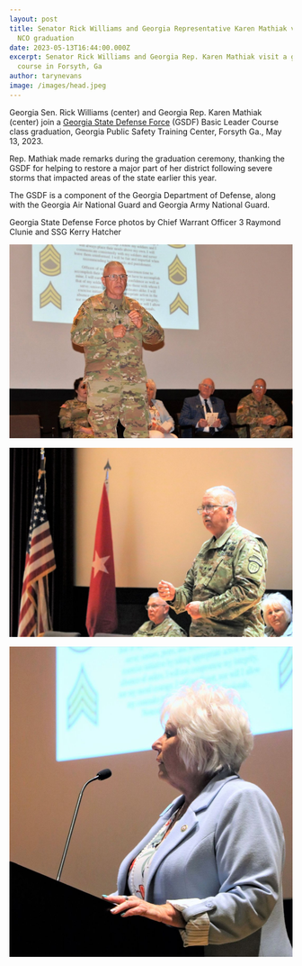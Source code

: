 ```yaml
---
layout: post
title: Senator Rick Williams and Georgia Representative Karen Mathiak visit a
  NCO graduation
date: 2023-05-13T16:44:00.000Z
excerpt: Senator Rick Williams and Georgia Rep. Karen Mathiak visit a graduation
  course in Forsyth, Ga
author: tarynevans
image: /images/head.jpeg
---
```

Georgia Sen. Rick Williams (center) and Georgia Rep. Karen Mathiak (center) join a [Georgia State Defense Force](https://www.facebook.com/GeorgiaSDF?__cft__[0]=AZXaXmpsYg1CdDJDm1L4wMOOR1CVgA9j7lUaDGPLEPW_8HvotYwtvMQMS4jY3RB9LumWruNMRc2KNinCKZXu-26WXqIyCb2cfMGXMiL5dkP855FXnWQHe4un-hpURK9gx1_V04wfobG6hk1Zwx6WtPIWfvDmZ_B7oZ3uyQqBvUic-5daIZ-5QRb6kmAp6JQXDY8&__tn__=-]K-R) (GSDF) Basic Leader Course class graduation, Georgia Public Safety Training Center, Forsyth Ga., May 13, 2023.

Rep. Mathiak made remarks during the graduation ceremony, thanking the GSDF for helping to restore a major part of her district following severe storms that impacted areas of the state earlier this year.

The GSDF is a component of the Georgia Department of [](<>)Defense, along with the Georgia Air National Guard and Georgia Army National Guard.

Georgia State Defense Force photos by Chief Warrant Officer 3 Raymond Clunie and SSG Kerry Hatcher

![](/images/1.jpeg)

![](/images/2.jpeg)

![](/images/3.jpeg)
